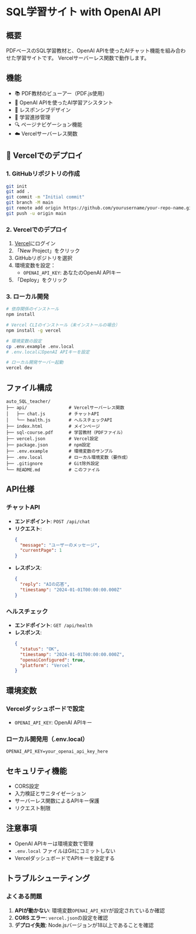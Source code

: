 # SQL学習サイト with OpenAI API

## 概要
PDFベースのSQL学習教材と、OpenAI APIを使ったAIチャット機能を組み合わせた学習サイトです。
Vercelサーバーレス関数で動作します。

## 機能
- 📚 PDF教材のビューアー（PDF.js使用）
- 🤖 OpenAI APIを使ったAI学習アシスタント
- 📱 レスポンシブデザイン
- 🎯 学習進捗管理
- 🔍 ページナビゲーション機能
- ☁️ Vercelサーバーレス関数

## 🚀 Vercelでのデプロイ

### 1. GitHubリポジトリの作成
```bash
git init
git add .
git commit -m "Initial commit"
git branch -M main
git remote add origin https://github.com/yourusername/your-repo-name.git
git push -u origin main
```

### 2. Vercelでのデプロイ
1. [Vercel](https://vercel.com)にログイン
2. 「New Project」をクリック
3. GitHubリポジトリを選択
4. 環境変数を設定：
   - `OPENAI_API_KEY`: あなたのOpenAI APIキー
5. 「Deploy」をクリック

### 3. ローカル開発
```bash
# 依存関係のインストール
npm install

# Vercel CLIのインストール（未インストールの場合）
npm install -g vercel

# 環境変数の設定
cp .env.example .env.local
# .env.localにOpenAI APIキーを設定

# ローカル開発サーバー起動
vercel dev
```

## ファイル構成
```
auto_SQL_teacher/
├── api/                # Vercelサーバーレス関数
│   ├── chat.js         # チャットAPI
│   └── health.js       # ヘルスチェックAPI
├── index.html          # メインページ
├── sql-course.pdf      # 学習教材（PDFファイル）
├── vercel.json         # Vercel設定
├── package.json        # npm設定
├── .env.example        # 環境変数のサンプル
├── .env.local          # ローカル環境変数（要作成）
├── .gitignore          # Git除外設定
└── README.md           # このファイル
```

## API仕様

### チャットAPI
- **エンドポイント**: `POST /api/chat`
- **リクエスト**:
  ```json
  {
    "message": "ユーザーのメッセージ",
    "currentPage": 1
  }
  ```
- **レスポンス**:
  ```json
  {
    "reply": "AIの応答",
    "timestamp": "2024-01-01T00:00:00.000Z"
  }
  ```

### ヘルスチェック
- **エンドポイント**: `GET /api/health`
- **レスポンス**:
  ```json
  {
    "status": "OK",
    "timestamp": "2024-01-01T00:00:00.000Z",
    "openaiConfigured": true,
    "platform": "Vercel"
  }
  ```

## 環境変数

### Vercelダッシュボードで設定
- `OPENAI_API_KEY`: OpenAI APIキー

### ローカル開発用（.env.local）
```
OPENAI_API_KEY=your_openai_api_key_here
```

## セキュリティ機能
- CORS設定
- 入力検証とサニタイゼーション
- サーバーレス関数によるAPIキー保護
- リクエスト制限

## 注意事項
- OpenAI APIキーは環境変数で管理
- `.env.local` ファイルはGitにコミットしない
- VercelダッシュボードでAPIキーを設定する

## トラブルシューティング

### よくある問題
1. **APIが動かない**: 環境変数`OPENAI_API_KEY`が設定されているか確認
2. **CORS エラー**: `vercel.json`の設定を確認
3. **デプロイ失敗**: Node.jsバージョンが18以上であることを確認